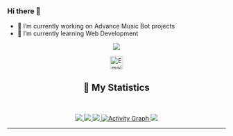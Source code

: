 
### Hi there 👋

- 🔭 I’m currently working on Advance Music Bot projects
- 🌱 I’m currently learning Web Development
<div align = "center">
<p align="center">
    <a href="">
        <img src="./banner.png" />
    </a>
<p align="centre"> 
<a href="mailto: devakabhijit@gmail.com"> <img width="30px" src="https://github.com/zukii08/zukii08/blob/main/icons8-email-100.png" title="Email"/> </a><br>
</p>

## 🔖 My Statistics
&nbsp;
<p align="center">
    <a href="https://github.com/zukii08/">
        <img src="https://github-readme-stats.vercel.app/api?username=zukii08&hide=issues,prs&count_private=true&show_owner=true&show_icons=true&bg_color=0d1117&title_color=ffffff&text_color=ffffff&icon_color=00ff99&hide_border=true/" />
    </a>
    <a href="https://github.com/zukii08/">
        <img src="https://github-readme-stats.vercel.app/api/top-langs/?username=zukii08&layout=compact&count_private=true&langs_count=8&card_width=445&bg_color=0d1117&title_color=ffffff&text_color=ffffff&icon_color=00ff99&hide_border=true/" />
    </a>
    <a href="https://github.com/zukii08/">
        <img src="https://github-readme-streak-stats.herokuapp.com?user=zukii08&hide_border=true&background=0D1117&currStreakLabel=FFFFFF&sideLabels=FFFFFF&currStreakNum=FFFFFF&dates=FFFFFF&sideNums=FFFFFF&fire=00ff99&ring=00ff99&stroke=FFFFFFFF)](https://git.io/streak-stats" />
    </a>
   <a href="https://github.com/zukii08"><img alt="Activity Graph" src="https://activity-graph.herokuapp.com/graph?username=zukii08&bg_color=0D1117&color=ffffff&line=00ff99&point=ffffff&area=true&hide_border=true" />
    </a>
     <a href="https://open.spotify.com/user/31hyy6vwyhhsuqfylmt6p5ef6sfu?si=zYtFByGETPCb5TkEPY9emQ">
        <img src="https://spotify-github-profile.vercel.app/api/view?uid=31hyy6vwyhhsuqfylmt6p5ef6sfu&cover_image=true&theme=novatorem&bar_color=00FF99&bar_color_cover=false"/>
    </a>
</p>


</div>


------------------------------------------  
